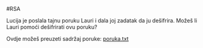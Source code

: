 #RSA

Lucija je poslala tajnu poruku Lauri i dala joj zadatak da ju dešifrira. Možeš li Lauri pomoći dešifrirati ovu poruku?

Ovdje možeš preuzeti sadržaj poruke: [poruka.txt]()
